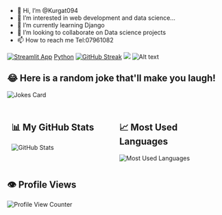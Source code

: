 - 👋 Hi, I’m @Kurgat094
- 👀 I’m interested in web development and data science...
- 🌱 I’m currently learning Django
- 💞️ I’m looking to collaborate on Data science projects
- 📫 How to reach me Tel:07961082

<!---
Kurgat094/Kurgat094 is a ✨ special ✨ repository because its `README.md` (this file) appears on your GitHub profile.
You can click the Preview link to take a look at your changes.
--->


[![Streamlit App](https://static.streamlit.io/badges/streamlit_badge_black_white.svg)](https://Kurgat094-quant-goldman-sachs-forecastingapp-yxn34x.streamlit.app/) [Python](https://img.shields.io/badge/python-3670A0?style=for-the-badge&logo=python&logoColor=ffdd54) [![GitHub Streak](https://github-readme-streak-stats.herokuapp.com/?user=Kurgat094&theme=tokyonight)](https://git.io/streak-stats) ![](https://komarev.com/ghpvc/?username=Kurgat094&color=green&hidden=True&style=flat-square&label=PROFILE+VIEWS) ![Alt text](https://spotify-recently-played-readme.vercel.app/api?user=tky0vrvb3151zocqr034iz6p2&unique={true|1|on|yes}&count=1&width=600&unique=true)





## 😂 Here is a random joke that'll make you laugh!
![Jokes Card](https://readme-jokes.vercel.app/api)


<div style="display: flex;">

  <div style="flex: 50%; padding: 10px;">
    <h2>📊 My GitHub Stats</h2>
    <img src="https://github-readme-stats.vercel.app/api?username=Kurgat094&show_icons=true" alt="GitHub Stats" />
  </div>

  <div style="flex: 50%; padding: 10px;">
    <h2>📈 Most Used Languages</h2>
    <img src="https://github-readme-stats.vercel.app/api/top-langs/?username=Kurgat094&theme=blue-green" alt="Most Used Languages" />
  </div>

</div>

## 👁️ Profile Views
![Profile View Counter](https://komarev.com/ghpvc/?username=Kurgat094)
